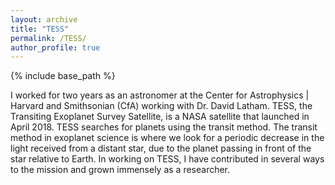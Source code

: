 ```yaml
---
layout: archive
title: "TESS"
permalink: /TESS/
author_profile: true
---
```


{% include base_path %}

I worked for two years as an astronomer at the Center for Astrophysics | Harvard and Smithsonian (CfA) working with Dr. David Latham. TESS, the Transiting Exoplanet Survey Satellite, is a NASA satellite that launched in April 2018. TESS searches for planets using the transit method. The transit method in exoplanet science is where we look for a periodic decrease in the light received from a distant star, due to the planet passing in front of the star relative to Earth. In working on TESS, I have contributed in several ways to the mission and grown immensely as a researcher.​​ 

